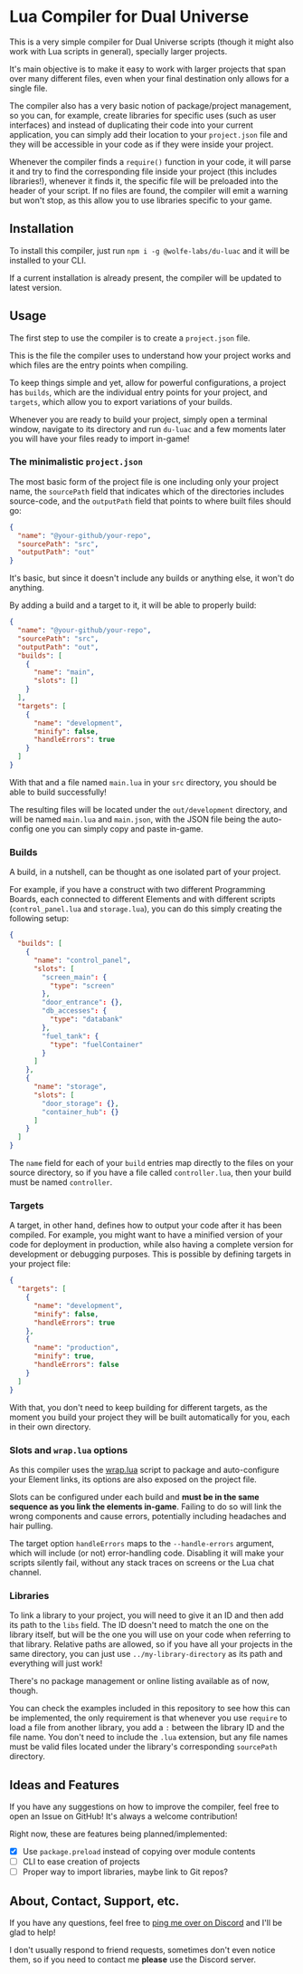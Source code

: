 # Lua Compiler for Dual Universe

This is a very simple compiler for Dual Universe scripts (though it might also work with Lua scripts in general), specially larger projects.

It's main objective is to make it easy to work with larger projects that span over many different files, even when your final destination only allows for a single file.

The compiler also has a very basic notion of package/project management, so you can, for example, create libraries for specific uses (such as user interfaces) and instead of duplicating their code into your current application, you can simply add their location to your `project.json` file and they will be accessible in your code as if they were inside your project.

Whenever the compiler finds a `require()` function in your code, it will parse it and try to find the corresponding file inside your project (this includes libraries!), whenever it finds it, the specific file will be preloaded into the header of your script. If no files are found, the compiler will emit a warning but won't stop, as this allow you to use libraries specific to your game.

## Installation

To install this compiler, just run `npm i -g @wolfe-labs/du-luac` and it will be installed to your CLI.

If a current installation is already present, the compiler will be updated to latest version.

## Usage

The first step to use the compiler is to create a `project.json` file.

This is the file the compiler uses to understand how your project works and which files are the entry points when compiling.

To keep things simple and yet, allow for powerful configurations, a project has `builds`, which are the individual entry points for your project, and `targets`, which allow you to export variations of your builds.

Whenever you are ready to build your project, simply open a terminal window, navigate to its directory and run `du-luac` and a few moments later you will have your files ready to import in-game!

### The minimalistic `project.json`

The most basic form of the project file is one including only your project name, the `sourcePath` field that indicates which of the directories includes source-code, and the `outputPath` field that points to where built files should go:

```json
{
  "name": "@your-github/your-repo",
  "sourcePath": "src",
  "outputPath": "out"
}
```

It's basic, but since it doesn't include any builds or anything else, it won't do anything.

By adding a build and a target to it, it will be able to properly build:

```json
{
  "name": "@your-github/your-repo",
  "sourcePath": "src",
  "outputPath": "out",
  "builds": [
    {
      "name": "main",
      "slots": []
    }
  ],
  "targets": [
    {
      "name": "development",
      "minify": false,
      "handleErrors": true
    }
  ]
}
```

With that and a file named `main.lua` in your `src` directory, you should be able to build successfully!

The resulting files will be located under the `out/development` directory, and will be named `main.lua` and `main.json`, with the JSON file being the auto-config one you can simply copy and paste in-game.

### Builds

A build, in a nutshell, can be thought as one isolated part of your project.

For example, if you have a construct with two different Programming Boards, each connected to different Elements and with different scripts (`control_panel.lua` and `storage.lua`), you can do this simply creating the following setup:

```json
{
  "builds": [
    {
      "name": "control_panel",
      "slots": [
        "screen_main": {
          "type": "screen"
        },
        "door_entrance": {},
        "db_accesses": {
          "type": "databank"
        },
        "fuel_tank": {
          "type": "fuelContainer"
        }
      ]
    },
    {
      "name": "storage",
      "slots": [
        "door_storage": {},
        "container_hub": {}
      ]
    }
  ]
}
```

The `name` field for each of your `build` entries map directly to the files on your source directory, so if you have a file called `controller.lua`, then your build must be named `controller`.

### Targets

A target, in other hand, defines how to output your code after it has been compiled. For example, you might want to have a minified version of your code for deployment in production, while also having a complete version for development or debugging purposes. This is possible by defining targets in your project file:

```json
{
  "targets": [
    {
      "name": "development",
      "minify": false,
      "handleErrors": true
    },
    {
      "name": "production",
      "minify": true,
      "handleErrors": false
    }
  ]
}
```

With that, you don't need to keep building for different targets, as the moment you build your project they will be built automatically for you, each in their own directory.

### Slots and `wrap.lua` options

As this compiler uses the [wrap.lua](https://board.dualthegame.com/index.php?/topic/20161-lua-tool-script-packagerconfigurator-wraplua/) script to package and auto-configure your Element links, its options are also exposed on the project file.

Slots can be configured under each build and **must be in the same sequence as you link the elements in-game**. Failing to do so will link the wrong components and cause errors, potentially including headaches and hair pulling.

The target option `handleErrors` maps to the `--handle-errors` argument, which will include (or not) error-handling code. Disabling it will make your scripts silently fail, without any stack traces on screens or the Lua chat channel.

### Libraries

To link a library to your project, you will need to give it an ID and then add its path to the `libs` field. The ID doesn't need to match the one on the library itself, but will be the one you will use on your code when referring to that library. Relative paths are allowed, so if you have all your projects in the same directory, you can just use `../my-library-directory` as its path and everything will just work!

There's no package management or online listing available as of now, though.

You can check the examples included in this repository to see how this can be implemented, the only requirement is that whenever you use `require` to load a file from another library, you add a `:` between the library ID and the file name. You don't need to include the `.lua` extension, but any file names must be valid files located under the library's corresponding `sourcePath` directory.

## Ideas and Features

If you have any suggestions on how to improve the compiler, feel free to open an Issue on GitHub! It's always a welcome contribution!

Right now, these are features being planned/implemented:

- [x] Use `package.preload` instead of copying over module contents
- [ ] CLI to ease creation of projects
- [ ] Proper way to import libraries, maybe link to Git repos?

## About, Contact, Support, etc.

If you have any questions, feel free to [ping me over on Discord](https://discord.gg/egQaE2U) and I'll be glad to help!

I don't usually respond to friend requests, sometimes don't even notice them, so if you need to contact me **please** use the Discord server.